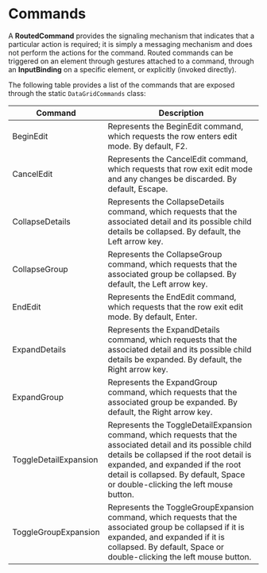 # Commands

A **RoutedCommand** provides the signaling mechanism that indicates that a particular action is required; it is simply a messaging mechanism and does not perform the actions for the command. Routed commands can be triggered on an element through gestures attached to a command, through an **InputBinding** on a specific element, or explicitly (invoked directly).

The following table provides a list of the commands that are exposed through the static `DataGridCommands` class: 

| Command	| Description |
|---------|-------------|
| BeginEdit	| Represents the BeginEdit command, which requests the row enters edit mode. By default, F2. |
| CancelEdit	| Represents the CancelEdit command, which requests that row exit edit mode and any changes be discarded. By default, Escape. |
| CollapseDetails	| Represents the CollapseDetails command, which requests that the associated detail and its possible child details be collapsed. By default, the Left arrow key. |
| CollapseGroup	| Represents the CollapseGroup command, which requests that the associated group be collapsed. By default, the Left arrow key.  |
| EndEdit	| Represents the EndEdit command, which requests that the row exit edit mode. By default, Enter. |
| ExpandDetails	| Represents the ExpandDetails command, which requests that the associated detail and its possible child details be expanded. By default, the Right arrow key. |
| ExpandGroup	| Represents the ExpandGroup command, which requests that the associated group be expanded. By default, the Right arrow key. |
| ToggleDetailExpansion	| Represents the ToggleDetailExpansion command, which requests that the associated detail and its possible child details be collapsed if the root detail is expanded, and expanded if the root detail is collapsed. By default, Space or double-clicking the left mouse button. |
| ToggleGroupExpansion	| Represents the ToggleGroupExpansion command, which requests that the associated group be collapsed if it is expanded, and expanded if it is collapsed. By default, Space or double-clicking the left mouse button.  |
